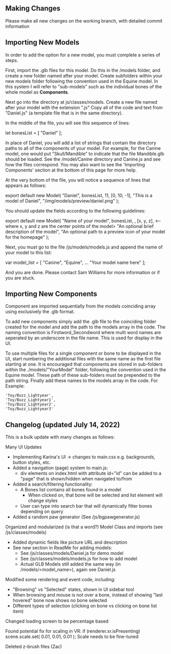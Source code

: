 
## Making Changes

Please make all new changes on the working branch, with detailed commit information

## Importing New Models 

In order to add the option for a new model, you must complete a series of steps.

First, import the .glb files for this model. Do this in the /models folder, and create a new folder named after your model. Create subfolders within your new models folder following the convention used in the Equine model. In this system I will refer to "sub-models" such as the individual bones of the whole model as **Components**.

Next go into the directory at js/classes/models. Create a new file named after your model with the extension ".js" Copy all of the code and text from "Daniel.js" (a template file that is in the same directory). 

In the middle of the file, you will see this sequence of lines:

let bonesList = [
    "Daniel"
];

In place of Daniel, you will add a list of strings that contain the directory paths to all of the components of your model. For example, for the Canine model, one would put "Skull/Mandible" to indicate that the file Mandible.glb should be loaded. See the /model/Canine directory and Canine.js and see how the files correspond. You may also want to see the 'Importing Components' section at the bottom of this page for more help.

At the very bottom of the file, you will notice a sequence of lines that appears as follows:

export default new Model(
    "Daniel",
    bonesList,
    11,
    [0, 10, -1],
    "This is a model of Daniel",
    "/img/models/preview/daniel.png"
);

You should update the fields according to the following guidelines:

export default new Model(
    "Name of your model",
    bonesList, <do not change>
    <scale of your model as a decimal number>,
    [x, y, z], <-- where x, y and z are the center points of the model>
    "An optional brief description of the model",
    "An optional path to a preview icon of your model for the homepage"
);

Next, you must go to the file /js/models/models.js and append the name of your model to this list:

var model_list = [
    "Canine",
    "Equine",
    ...
    "Your model name here"
];

And you are done. Please contact Sam Williams for more information or if you are stuck.

## Importing New Components

Component are imported sequentially from the models coinciding array using exclusively the .glb format.

To add new components simply add the .glb file to the coinciding folder created for the model and add the path to the models array in the code. The naming convention is Firstword_Secondword where multi word names are seperated by an underscore in the file name. This is used for display in the UI.

To use multiple files for a single component or bone to be displayed in the UI, start numbering the additional files with the same name as the first file starting at one. It is encouraged that components are stored in sub-folders within the ./models/"YourModel" folder, following the convention used in the Equine model. These path of these sub-folders must be prepended to the path string. Finally add these names to the models array in the code. For Example:
```
'Toy/Buzz_Lightyear',
'Toy/Buzz_Lightyear1',
'Toy/Buzz_Lightyear2',
'Toy/Buzz_Lightyear3'
```

## Changelog (updated July 14, 2022)

This is a bulk update with many changes as follows:

Many UI Updates
- Implementing Karina's UI -> changes to main.css e.g. backgrounds, button styles, etc.
- Added a navigation (page) system to main.js:
	- div elements on index.html with attribute id="id" can be added to a "page"
		that is shown/hidden when navigated to/from
- Added a search/filtering functionality:
	- A Bones list contains all bones found in a model
		- When clicked on, that bone will be selected and list element will change styles
	- User can type into search bar that will dynamically filter bones depending on query
- Added a random paw generator (See /js/bgpawgenerator.js)

Organized and modularized (is that a word?) Model Class and imports (see /js/classes/models)
- Added dynamic fields like picture URL and description
- See new section in ReadMe for adding models:
	- See /js/classes/models/Daniel.js for demo model
	- See /js/classes/models/models.js for how to add model
	- Actual GLB Models still added the same way (in /models/<model_name>), again see Daniel.js

Modified some rendering and event code, including:
- "Browsing" vs "Selected" states, shown in UI sidebar tool
- When browsing and mouse is not over a bone, instead of showing "last hovered" bone now shows no bone selected
- Different types of selection (clicking on bone vs clicking on bone list item)

Changed loading screen to be percentage based

Found potential fix for scaling in VR:
    if (renderer.xr.isPresenting)
        scene.scale.set( 0.01, 0.01, 0.01 ); Scale needs to be fine-tuned

Deleted z-brush files (Zac)

